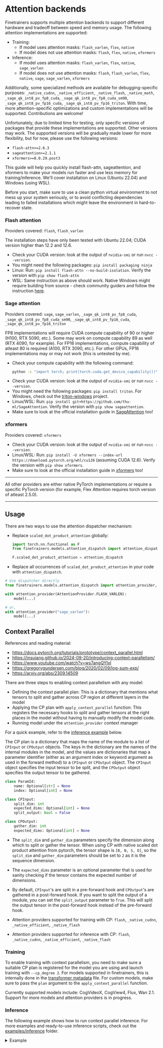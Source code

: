 # Attention backends

Finetrainers supports multiple attention backends to support different hardware and tradeoff between speed and memory usage. The following attention implementations are supported:
- Training:
  - If model uses attention masks: `flash_varlen`, `flex`, `native`
  - If model does not use attention masks: `flash`, `flex`, `native`, `xformers`
- Inference:
  - If model uses attention masks: `flash_varlen`, `flex`, `native`, `sage_varlen`
  - If model does not use attention masks: `flash`, `flash_varlen`, `flex`, `native`, `sage`, `sage_varlen`, `xformers`

Additionally, some specialized methods are available for debugging-specific purposes: `_native_cudnn`, `_native_efficient`, `_native_flash`, `_native_math`, `_sage_qk_int8_pv_fp8_cuda`, `_sage_qk_int8_pv_fp8_cuda_sm90`, `_sage_qk_int8_pv_fp16_cuda`, `_sage_qk_int8_pv_fp16_triton`. With time, more attention-specific optimizations and custom implementations will be supported. Contributions are welcome!

Unfortunately, due to limited time for testing, only specific versions of packages that provide these implementations are supported. Other versions may work. The supported versions will be gradually made lower for more flexibility, but for now, please use the following versions:
- `flash-attn>=2.6.3`
- `sageattention>=2.1.1`
- `xformers>=0.0.29.post3`

This guide will help you quickly install flash-attn, sageattention, and xformers to make your models run faster and use less memory for training/inference. We'll cover installation on Linux (Ubuntu 22.04) and Windows (using WSL).

Before you start, make sure to use a clean python virtual environment to not mess up your system seriously, or to avoid conflicting dependencies leading to failed installations which might leave the environment in hard-to-recover state.

### Flash attention

Providers covered: `flash`, `flash_varlen`

The installation steps have only been tested with Ubuntu 22.04; CUDA version higher than 12.2 and 12.6.
- Check your CUDA version: look at the output of `nvidia-smi` or run `nvcc --version`.
- You might need the following packages: `pip install packaging ninja`
- Linux: Run: `pip install flash-attn --no-build-isolation`. Verify the version with `pip show flash-attn`
- WSL: Same instruction as above should work. Native Windows might require building from source - check community guiders and follow the instruction [here](https://github.com/Dao-AILab/flash-attention).

### Sage attention

Providers covered: `sage`, `sage_varlen`, `_sage_qk_int8_pv_fp8_cuda`, `_sage_qk_int8_pv_fp8_cuda_sm90`, `_sage_qk_int8_pv_fp16_cuda`, `_sage_qk_int8_pv_fp16_triton`

FP8 implementations will require CUDA compute capability of 90 or higher (H100, RTX 5090, etc.). Some may work on compute capability 89 as well (RTX 4090, for example). For FP16 implementations, compute capability of atleast 80 is required (A100, RTX 3090, etc.). For other GPUs, FP16 implementations may or may not work (this is untested by me).

- Check your compute capability with the following command:
  ```bash
  python -c "import torch; print(torch.cuda.get_device_capability())"
  ```
- Check your CUDA version: look at the output of `nvidia-smi` or run `nvcc --version`.
- You might need the following packages: `pip install triton`. For Windows, check out the [triton-windows](https://github.com/woct0rdho/triton-windows) project.
- Linux/WSL: Run: `pip install git+https://github.com/thu-ml/SageAttention`. Verify the version with `pip show sageattention`.
- Make sure to look at the official installation guide in [SageAttention](https://github.com/thu-ml/SageAttention) too!

### xformers

Providers covered: `xformers`

- Check your CUDA version: look at the output of `nvidia-smi` or run `nvcc --version`.
- Linux/WSL: Run: `pip install -U xformers --index-url https://download.pytorch.org/whl/cu126` (assuming CUDA 12.6). Verify the version with `pip show xformers`.
- Make sure to look at the official installation guide in [xformers](https://github.com/facebookresearch/xformers) too!

----------

All other providers are either native PyTorch implementations or require a specific PyTorch version (for example, Flex Attention requires torch version of atleast 2.5.0).

----------

## Usage

There are two ways to use the attention dispatcher mechanism:
- Replace `scaled_dot_product_attention` globally:
  ```python
  import torch.nn.functional as F
  from finetrainers.models.attention_dispatch import attention_dispatch

  F.scaled_dot_product_attention = attention_dispatch
  ```
- Replace all occurrences of `scaled_dot_product_attention` in your code with `attention_dispatch`.

```python
# Use dispatcher directly
from finetrainers.models.attention_dispatch import attention_provider, AttentionProvider

with attention_provider(AttentionProvider.FLASH_VARLEN):
    model(...)

# or,
with attention_provider("sage_varlen"):
    model(...)
```

## Context Parallel

References and reading material:
- https://docs.pytorch.org/tutorials/prototype/context_parallel.html
- https://insujang.github.io/2024-09-20/introducing-context-parallelism/
- https://www.youtube.com/watch?v=ws7angQYIxI
- https://gregorygundersen.com/blog/2020/02/09/log-sum-exp/
- https://arxiv.org/abs/2309.14509

There are three steps to enabling context parallelism with any model:
- Defining the context parallel plan: This is a dictionary that mentions what tensors to split and gather across CP region at different layers in the model
- Applying the CP plan with `apply_context_parallel` function: This registers the necessary hooks to split and gather tensors at the right places in the model without having to manually modify the model code.
- Running model under the `attention_provider` context manager

For a quick example, refer to the [inference example](#inference) below.

The CP plan is a dictionary that maps the name of the module to a list of `CPInput` or `CPOutput` objects. The keys in the dictionary are the names of the internal modules in the model, and the values are dictionaries that map a parameter identifier (either as an argument index or keyword argument as used in the forward method) to a `CPInput` or `CPOutput` object. The `CPInput` object specifies the input tensor to be split, and the `CPOutput` object specifies the output tensor to be gathered.

```python
class ParamId:
    name: Optional[str] = None
    index: Optional[int] = None

class CPInput:
    split_dim: int
    expected_dims: Optional[int] = None
    split_output: bool = False

class CPOutput:
    gather_dim: int
    expected_dims: Optional[int] = None
```

- The `split_dim` and `gather_dim` parameters specify the dimension along which to split or gather the tensor. When using CP with native scaled dot product attention from pytorch, the tensor shape is `[B, N, S, D]`, so the `split_dim` and `gather_dim` parameters should be set to `2` as it is the sequence dimension.
- The `expected_dims` parameter is an optional parameter that is used for sanity checking if the tensor contains the expected number of dimensions.
- By default, `CPInput`'s are split in a pre-forward hook and `CPOutput`'s are gathered in a post-forward hook. If you want to split the output of a module, you can set the `split_output` parameter to `True`. This will split the output tensor in the post-forward hook instead of the pre-forward hook.

- Attention providers supported for training with CP: `flash`, `_native_cudnn`, `_native_efficient`, `_native_flash`
- Attention providers supported for inference with CP: `flash`, `_native_cudnn`, `_native_efficient`, `_native_flash`

### Training

To enable training with context parallelism, you need to make sure a suitable CP plan is registered for the model you are using and launch training with `--cp_degree 2`. For models supported in finetrainers, this is internally done in the [transformer metadata](../../finetrainers/models/_metadata/transformer.py) file. For custom models, make sure to pass the `plan` argument to the `apply_context_parallel` function.

Currently supported models include: CogVideoX, CogView4, Flux, Wan 2.1. Support for more models and attention providers is in progress.

### Inference

The following example shows how to run context parallel inference. For more examples and ready-to-use inference scripts, check out the [examples/inference](../../examples/inference/) folder.

<details>
<summary> Example </summary>

```python
import torch
import torch.distributed as dist
from diffusers import AutoencoderKLWan, WanPipeline
from diffusers.utils import export_to_video

from finetrainers._metadata import ParamId, CPInput, CPOutput
from finetrainers.parallel.ptd import apply_context_parallel
from finetrainers.models.attention_dispatch import attention_provider, attention_dispatch

torch.nn.functional.scaled_dot_product_attention = attention_dispatch


def apply_compile(model: torch.nn.Module, compile_scope: str) -> torch.nn.Module:
    r"""Apply torch.compile to a model or its submodules if not already compiled."""
    if getattr(model, "_torch_compiled", False):
        return model  # Already compiled

    if compile_scope == "full":
        model = torch.compile(model)
        setattr(model, "_torch_compiled", True)
    elif compile_scope == "regional":
        if isinstance(model, torch.nn.ModuleList):
            for name, module in model.named_children():
                if not getattr(module, "_torch_compiled", False):
                    compiled_module = torch.compile(module, mode="max-autotune-no-cudagraphs", fullgraph=False, dynamic=False)
                    setattr(compiled_module, "_torch_compiled", True)
                    model.register_module(name, compiled_module)
        else:
            for name, module in model.named_children():
                apply_compile(module, compile_scope)
    else:
        raise ValueError(f"Unknown compile mode: {compile_scope}. Use 'full' or 'regional'.")

    return model


torch.manual_seed(0)
dist.init_process_group("nccl")
rank, world_size = dist.get_rank(), dist.get_world_size()
torch.cuda.set_device(rank)
cp_mesh = dist.device_mesh.init_device_mesh("cuda", [world_size], mesh_dim_names=["cp"])

cp_plan = {
    "rope": {
        ParamId(index=0): CPInput(2, 4, split_output=True),
    },
    "blocks.*": {
        ParamId("encoder_hidden_states", 1): CPInput(1, 3),
    },
    "blocks.0": {
        ParamId("hidden_states", 0): CPInput(1, 3),
    },
    "proj_out": [CPOutput(1, 3)],
}

try:
    model_id = "Wan-AI/Wan2.1-T2V-1.3B-Diffusers"
    vae = AutoencoderKLWan.from_pretrained(model_id, subfolder="vae", torch_dtype=torch.float32)
    pipe = WanPipeline.from_pretrained(model_id, vae=vae, torch_dtype=torch.bfloat16)
    pipe.to("cuda")

    apply_context_parallel(pipe.transformer, mesh=cp_mesh, plan=cp_plan)

    apply_compile(pipe.transformer, compile_scope="regional")

    prompt = "A cat and a dog baking a cake together in a kitchen. The cat is carefully measuring flour, while the dog is stirring the batter with a wooden spoon. The kitchen is cozy, with sunlight streaming through the window."
    negative_prompt = "Bright tones, overexposed, static, blurred details, subtitles, style, works, paintings, images, static, overall gray, worst quality, low quality, JPEG compression residue, ugly, incomplete, extra fingers, poorly drawn hands, poorly drawn faces, deformed, disfigured, misshapen limbs, fused fingers, still picture, messy background, three legs, many people in the background, walking backwards"

    with torch.no_grad():
        prompt_embeds, negative_prompt_embeds = pipe.encode_prompt(
            prompt=prompt, negative_prompt=negative_prompt, device="cuda",
        )
    
    attention_backend = "_native_flash"
    generator = torch.Generator().manual_seed(0)
    
    # Warmup for compilation
    with attention_provider(attention_backend, mesh=cp_mesh, convert_to_fp32=True, rotate_method="alltoall"):
        latents = pipe(
            prompt_embeds=prompt_embeds,
            negative_prompt_embeds=negative_prompt_embeds,
            height=480,
            width=832,
            num_frames=81,
            num_inference_steps=2,
            guidance_scale=5.0,
            output_type="latent",
            generator=generator,
        ).frames[0]

    # Inference
    with attention_provider(attention_backend, mesh=cp_mesh, convert_to_fp32=True, rotate_method="allgather"):
        latents = pipe(
            prompt_embeds=prompt_embeds,
            negative_prompt_embeds=negative_prompt_embeds,
            height=480,
            width=832,
            num_frames=81,
            guidance_scale=5.0,
            num_inference_steps=30,
            output_type="latent",
            generator=generator,
        ).frames[0]
    
    with torch.no_grad():
        latents = latents.to(pipe.vae.dtype)
        latents_mean = (
            torch.tensor(pipe.vae.config.latents_mean)
            .view(1, pipe.vae.config.z_dim, 1, 1, 1)
            .to(latents.device, latents.dtype)
        )
        latents_std = 1.0 / torch.tensor(pipe.vae.config.latents_std).view(1, pipe.vae.config.z_dim, 1, 1, 1).to(
            latents.device, latents.dtype
        )
        latents = latents / latents_std + latents_mean
        video = pipe.vae.decode(latents, return_dict=False)[0]
        video = pipe.video_processor.postprocess_video(video, output_type="pil")[0]
    
    if rank == 0:
        export_to_video(video, "output.mp4", fps=16)
finally:
    dist.destroy_process_group()
```

</details>
